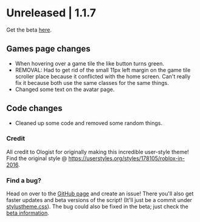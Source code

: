 # Unreleased | 1.1.7
Get the beta [here](https://github.com/anthony1x6000/ROBLOX2016stylus/blob/main/stylustheme.css).
## Games page changes
- When hovering over a game tile the like button turns green. 
- REMOVAL: Had to get rid of the small 11px left margin on the game tile scroller place because it conflicted with the home screen. Can't really fix it because both use the same classes for the same things. 
- Changed some text on the avatar page. 
## Code changes
- Cleaned up some code and removed some random things. 

### Credit
All credit to Ologist for originally making this incredible user-style theme!
Find the original style @ https://userstyles.org/styles/178105/roblox-in-2016.
### Find a bug?
Head on over to the [GitHub page](https://github.com/anthony1x6000/ROBLOX2016stylus) and create an issue!
There you'll also get faster updates and beta versions of the script! (It'll just be a commit under [stylustheme.css](https://github.com/anthony1x6000/ROBLOX2016stylus/blob/main/stylustheme.css)). The bug could also be fixed in the beta; just check the [beta information](https://github.com/anthony1x6000/ROBLOX2016stylus/blob/main/unreleasedChanges.md#beta--116).
